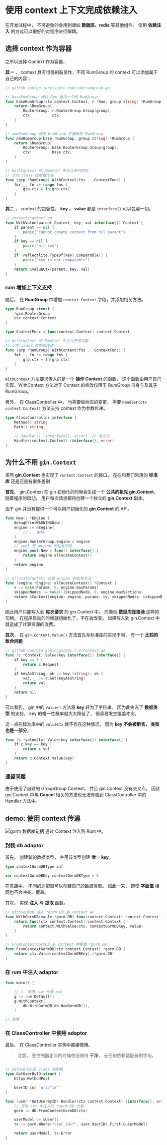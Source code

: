 # 使用 context 上下文完成依赖注入

在开发过程中， 不可避免的会用到诸如 **数据库、redis** 等其他组件。 使用 **依赖注入** 的方式可以很好的对程序进行解耦。

## 选择 context 作为容器


之所以选择 Context 作为容器， 

**其一** ， context 具有很强的裂变性，不同 RumGroup 的 context 可以添加属于自己的内容； 

```go
// github.com/go-jarvis/gin-rum/rum/rumgroup.go

// baseRumGroup 通过 Rum 返回一个根 RumGroup
func baseRumGroup(ctx context.Context, r *Rum, group string) *RumGroup {
	return &RumGroup{
		RouterGroup: r.RouterGroup.Group(group),
		ctx:         ctx,
	}
}

// newRumGroup 通过 RumGroup 扩展新的 RumGroup
func newRumGroup(base *RumGroup, group string) *RumGroup {
	return &RumGroup{
		RouterGroup: base.RouterGroup.Group(group),
		ctx:         base.ctx,
	}
}

// WithContext 向 RumGoft 中注入任何内容
// 以向 class 控制器传递
func (grp *RumGroup) WithContext(fns ...ContextFunc) {
	for _, fn := range fns {
		grp.ctx = fn(grp.ctx)
	}
}
```

**其二** ， context 的包容性， **key ， value** 都是 `interface{}` 可以包容一切。

```go
// context/context.go
func WithValue(parent Context, key, val interface{}) Context {
	if parent == nil {
		panic("cannot create context from nil parent")
	}
	if key == nil {
		panic("nil key")
	}
	if !reflectlite.TypeOf(key).Comparable() {
		panic("key is not comparable")
	}
	return &valueCtx{parent, key, val}
}
```

### rum 增加上下文支持

随后， 在 **RumGroup** 中增加 `context.Context` 字段，并添加相关方法。

```go
type RumGroup struct {
	*gin.RouterGroup
	ctx context.Context
}

type ContextFunc = func(context.Context) context.Context

// WithContext 向 RumGoft 中注入任何内容
// 以向 class 控制器传递
func (grp *RumGroup) WithContext(fns ...ContextFunc) {
	for _, fn := range fns {
		grp.ctx = fn(grp.ctx)
	}
}
```

`WithContext` 方法要求传入的是一个 **操作 Context** 的函数， 这个函数由用户自己实现。WithContext 方法对于 Context 的修改仅限于 RumGroup 自身与及其子 RumGroup。

另外， 在 ClassController 中， 也需要做响应的变更， 需要 `Handler(ctx context.Context)` 方法支持 context 作为参数传递。

```go
type ClassController interface {
	Method() string
	Path() string

	// Handler() (interface{}, error)  // 老方法
	Handler(context.Context) (interface{}, error)
}
```


## 为什么不用 `gin.Context`

虽然 **gin.Context** 也实现了 `context.Context` 的接口， 在在和我们常用的 **标准库** 还是还是有很多差别

**首先**， gin.Context 在 gin 初始化的时候会生成一个 **公共的祖先 gin.Context**， 随着程序的启动， 用户每次请求都将创建一个独立的 **gin.Context** 副本。 

由于 gin 并没有提供一个可以用户初始化的 **gin.Context** 的 API。

```go
func New() *Engine {
	debugPrintWARNINGNew()
	engine := &Engine{
		// ...省略
	}
	engine.RouterGroup.engine = engine
	// pool 是 engine 的私有字段
	engine.pool.New = func() interface{} {
		return engine.allocateContext()
	}
	return engine
}

// allocateContext 也是 engine 的私有方法
func (engine *Engine) allocateContext() *Context {
	v := make(Params, 0, engine.maxParams)
	skippedNodes := make([]skippedNode, 0, engine.maxSections)
	return &Context{engine: engine, params: &v, skippedNodes: &skippedNodes}
}
```

因此用户只能写入到 **每次请求** 的 gin.Context 中。
而类似 **数据库连接池** 这样的句柄， 在程序启动的时候就初始化了，不在会改变。 如果写入到 gin.Context 中就造成了计算资源的浪费。


**其次**， 在 `gin.Context.Value()` 方法首先与标准库的实现不同， 有一个 **比较的致命问题**

```go
// github.com/gin-gonic/gin@v1.7.4/context.go
func (c *Context) Value(key interface{}) interface{} {
	if key == 0 {
		return c.Request
	}
	if keyAsString, ok := key.(string); ok {
		val, _ := c.Get(keyAsString)
		return val
	}
	return nil
}
```

可以看到， gin 中的 `Value()` 方法将 **key** 转为了字符串。 因为此失去了 **数据类型** 的支持， key 的唯一性概率就大大降低了， 很容易发生覆盖冲突。

这一点在标准库中的 `valueCtx` 就不存在这种情况， 因为 **key 不会被断言， 类型也是一部分**。

```go
func (c *valueCtx) Value(key interface{}) interface{} {
	if c.key == key {
		return c.val
	}
	return c.Context.Value(key)
}
```

### 遗留问题

由于使用了自建的 GroupGroup Context， 并且 gin.Context 没有交叉点。 因此 gin.Context 中与 **Cancel** 相关的方法也无法传递到 ClassController 中的 Handler 方法中。


## demo: 使用 context 传递

![gorm 数据库句柄](/cmd/demo/adaptors/db/gorm.go) 通过 Context 注入到 Rum 中。


### 封装 db adaptor

首先， 创建新的数据类型， 并用该类型创建 **唯一 key**。 

```go
type contextGormDBType int

var contextGormDBKey contextGormDBType = 0

```

在实践中， 不同的适配器可以创建自己的数据类型。 如此一来， 即使 **字面值** 相同也不会冲突、覆盖。

其次， 实现 **注入** 与 **提取** 函数。

```go
// WithGormDB 注入 *gorm.DB 到 context 中
func WithGormDB(vaule *gorm.DB) func(context.Context) context.Context {
	return func(ctx context.Context) context.Context {
		return context.WithValue(ctx, contextGormDBKey, value)
	}
}

// FromContextGormDB 从 context 中提取 *gorm.DB
func FromContextGormDB(ctx context.Context) *gorm.DB {
	return ctx.Value(contextGormDBKey).(*gorm.DB)
}
```

### 在 rum 中注入 adaptor

```go
func main() {

	// 1. 使用 rum 代替 gin
	g := rum.Default()
	g.WithContext(
		db.WithGormDB(db.NewGormDB()),
	)

// 省略
```

### 在 ClassController 中使用 adaptor

最后， 在 ClassController 实例中直接使用。 

> 注意， 在控制器定义的时候依旧保持 **干净**， 无任何依赖适配器的字段。

```go

// GetUserByID class 控制器
type GetUserByID struct {
	httpx.MethodPost

	UserID int `uri:"id"`
}

func (user *GetUserByID) Handler(ctx context.Context) (interface{}, error) {
	// 获取 ctx 中注入的 *gorm.DB 对象
	gorm := db.FromContextGormDB(ctx)

	userModel := &User{}
	tx := gorm.Where("user_id=?", user.UserID).First(&userModel)

	return userModel, tx.Error
}
```
